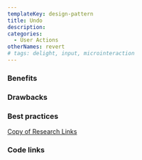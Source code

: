 ```yaml
---
templateKey: design-pattern
title: Undo
description:
categories:
  - User Actions
otherNames: revert
# tags: delight, input, microinteraction
---
```



### Benefits

### Drawbacks

### Best practices

[Copy of Research Links](Undo%209a82c0bf6d3f4a5293ead4fdc55422db/Copy%20of%20Research%20Links%2076df18afc12f4004ae75d94f75329047.csv)

### Code links